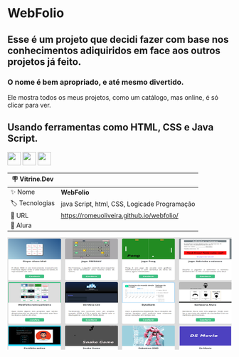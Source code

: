 # WebFolio


## Esse é um projeto que decidi fazer com base nos conhecimentos adiquiridos em face aos outros projetos já feito.
### O nome é bem apropriado, e  até mesmo divertido.
Ele mostra todos os meus projetos, como um catálogo, mas online, é só clicar para ver.

## Usando ferramentas como HTML, CSS e Java Script.


<img src="https://cdn.jsdelivr.net/gh/devicons/devicon/icons/html5/html5-plain-wordmark.svg" width="30" height="30"/> <img src="https://cdn.jsdelivr.net/gh/devicons/devicon/icons/css3/css3-plain-wordmark.svg" width="30" height="30" />     <img src="https://cdn.jsdelivr.net/gh/devicons/devicon/icons/javascript/javascript-plain.svg" width="30" height="30" />


| :placard: Vitrine.Dev |     |
| -------------  | --- |
| :sparkles: Nome        | **WebFolio**
| :label: Tecnologias | java Script, html, CSS, Logicade Programação
| :rocket: URL         |  https://romeuoliveira.github.io/webfolio/
| :book: Alura   | 

<!-- Inserir imagem com a #vitrinedev ao final do link -->
![](https://raw.githubusercontent.com/romeuoliveira/webfolio/main/imgGitwebfolio.png#vitrinedev)

